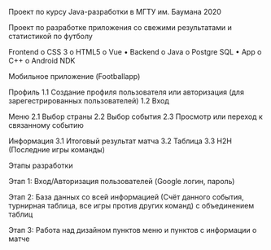 Проект по курсу Java-разработки в МГТУ им. Баумана 2020

Проект по разработке приложения со свежими результатами и статистикой по футболу

Frontend o CSS 3 o HTML5 o Vue • Backend o Java o Postgre SQL • App о C++ o Android NDK

Мобильное приложение (Footballapp)

Профиль 1.1 Создание профиля пользователя или авторизация (для зарегестрированных пользователей) 1.2 Вход

Меню 2.1 Выбор страны 2.2 Выбор события 2.3 Просмотр или переход к связанному событию

Информация 3.1 Итоговый результат матча 3.2 Таблица 3.3 Н2Н (Последние игры команды)

Этапы разработки

Этап 1:
Вход/Авторизация пользователей
(Google логин, пароль)

Этап 2:
База данных со всей информацией (Счёт данного события, турнирная таблица, все игры против других команд) с объединением таблиц

Этап 3:
Работа над дизайном пунктов меню и пунктов с информации о матче
